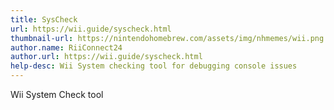 ```yaml
---
title: SysCheck
url: https://wii.guide/syscheck.html
thumbnail-url: https://nintendohomebrew.com/assets/img/nhmemes/wii.png
author.name: RiiConnect24
author.url: https://wii.guide/syscheck.html
help-desc: Wii System checking tool for debugging console issues
---
```


Wii System Check tool
